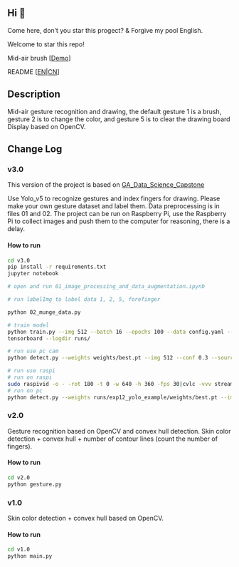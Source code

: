 ## Hi 👋

Come here, don’t you star this progect? & Forgive my pool English.

Welcome to star this repo!

Mid-air brush [<a href="https://www.bilibili.com/video/BV15V411a7WB">Demo</a>]

README [<a href="README.md">EN</a>|<a href="README_CN.md">CN</a>]

## Description

Mid-air gesture recognition and drawing, the default gesture 1 is a brush, gesture 2 is to change the color, and gesture 5 is to clear the drawing board
Display based on OpenCV.


## Change Log

### v3.0

This version of the project is based on <a href="https://github.com/insigh1/GA_Data_Science_Capstone/">GA_Data_Science_Capstone</a>

Use Yolo_v5 to recognize gestures and index fingers for drawing. Please make your own gesture dataset and label them. Data preprocessing is in files 01 and 02.
The project can be run on Raspberry Pi, use the Raspberry Pi to collect images and push them to the computer for reasoning, there is a delay.

#### How to run

```sh
cd v3.0
pip install -r requirements.txt
jupyter notebook

# open and run 01_image_processing_and_data_augmentation.ipynb

# run labelImg to label data 1, 2, 5, forefinger

python 02_munge_data.py

# train model
python train.py --img 512 --batch 16 --epochs 100 --data config.yaml --cfg models/yolov5s.yaml --name yolo_example
tensorboard --logdir runs/

# run use pc cam
python detect.py --weights weights/best.pt --img 512 --conf 0.3 --source 0

# run use raspi
# run on raspi
sudo raspivid -o - -rot 180 -t 0 -w 640 -h 360 -fps 30|cvlc -vvv stream:///dev/stdin --sout '#standard{access=http,mux=ts,dst=:8080}' :demux=h264  
# run on pc
python detect.py --weights runs/exp12_yolo_example/weights/best.pt --img 512 --conf 0.15 --source http://192.168.43.46:8080/
```

### v2.0

Gesture recognition based on OpenCV and convex hull detection.
Skin color detection + convex hull + number of contour lines (count the number of fingers).

#### How to run

```sh
cd v2.0
python gesture.py
```



### v1.0

Skin color detection + convex hull based on OpenCV.


#### How to run
```sh
cd v1.0
python main.py
```



